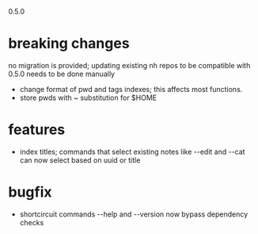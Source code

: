 0.5.0
# breaking changes
no migration is provided; updating existing nh repos to be compatible with
0.5.0 needs to be done manually
* change format of pwd and tags indexes; this affects most functions.
* store pwds with ~ substitution for $HOME
# features
* index titles; commands that select existing notes like --edit and --cat can
  now select based on uuid or title
# bugfix
* shortcircuit commands --help and --version now bypass dependency checks
